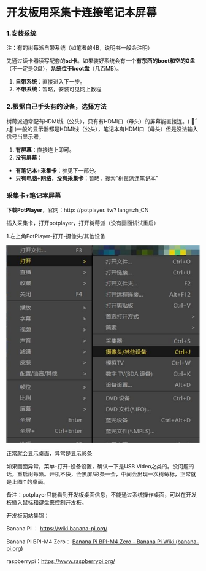 # 开发板用采集卡连接笔记本屏幕


<!--more-->

### 1.安装系统

注：有的树莓派自带系统（如笔者的4B，说明书一般会注明）

先通过读卡器读写配套的**sd卡**。如果装好系统会有一个**有东西的boot和空的G盘**（不一定是G盘），**系统位于boot盘**（几百MB）。

1. **自带系统**：直接进入下一步。
2. **不带系统**：暂略，安装可见网上教程

### 2.根据自己手头有的设备，选择方法

树莓派通常配有HDMI线（公头），只有有HDMI口（母头）的屏幕能直接连。( ･᷄д･᷅ )一般的显示器都是HDMI线（公头），笔记本有HDMI口（母头）但是没法输入信号当显示器。

1. **有屏幕**：直接连上即可。
2. **没有屏幕**：

- **有笔记本+采集卡**：参见下一部分。
- **只有电脑+网络，没有采集卡**：暂略，搜索“树莓派连笔记本”

### 采集卡+笔记本屏幕

**下载PotPlayer**，官网：http: //potplayer. tv/? lang=zh_CN

插入采集卡，打开potplayer，打开树莓派（没有画面试试重启）

1.左上角PotPlayer-打开-摄像头/其他设备

![image-20240222082025610](/pi/image-20240222082025610.png)

正常就会显示桌面，异常是显示彩条

如果画面异常，菜单-打开-设备设置，确认一下是USB Video之类的。没问题的话，重启树莓派。开机不快，会黑屏/彩条一会，中间会出现一次树莓标，正常就是上图↑的桌面。

备注：potplayer只能看到开发板桌面信息，不能通过系统操作桌面，可以在开发板插入鼠标和键盘来控制开发板。





开发板网站集锦：

Banana Pi ： https://wiki.banana-pi.org/

Banana Pi BPI-M4 Zero： [Banana Pi BPI-M4 Zero - Banana Pi Wiki (banana-pi.org)](https://wiki.banana-pi.org/Banana_Pi_BPI-M4_Zero)

raspberrypi：https://www.raspberrypi.org/
